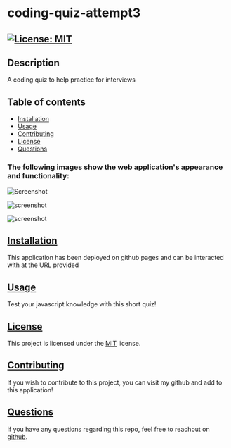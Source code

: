 # coding-quiz-attempt3

## [![License: MIT](https://img.shields.io/badge/License-MIT-yellow.svg)](https://opensource.org/licenses/MIT)

## Description
A coding quiz to help practice for interviews

## Table of contents

- [Installation](#installation)
- [Usage](#usage)
- [Contributing](#contributing)
- [License](#license)
- [Questions](#questions)

### The following images show the web application's appearance and functionality:

![Screenshot](https://user-images.githubusercontent.com/96992560/221039893-94104edf-b70c-4ad5-846d-297d4ab9eaab.png)

![screenshot](https://user-images.githubusercontent.com/96992560/221039977-ac2f77eb-68ba-44d5-a2f7-1c254c3780bc.png)

![screenshot](https://user-images.githubusercontent.com/96992560/221040079-40e0ff76-f17c-45c5-a1e5-ec948759937b.png)

## [**Installation**](#table-of-contents)

This application has been deployed on github pages and can be interacted with at the URL provided

## [**Usage**](#table-of-contents)
Test your javascript knowledge with this short quiz!

## [**License**](#table-of-contents)
This project is licensed under the [MIT](https://opensource.org/licenses/MIT) license.

## [**Contributing**](#table-of-contents)
If you wish to contribute to this project, you can visit my github and add to this application!

## [**Questions**](#table-of-contents)
If you have any questions regarding this repo, feel free to reachout on [github](https://github.com/manyLizards).

